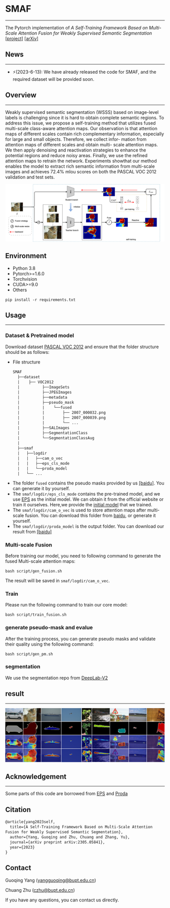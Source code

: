 # SMAF
---
The Pytorch implementation of *A Self-Training Framework Based on Multi-Scale Attention Fusion for Weakly Supervised Semantic Segmentation*
[[project]](https://bupt-ai-cz.github.io/SMAF/) [[arXiv]](https://arxiv.org/abs/2305.05841) 

## News
---
- ⚡(2023-6-13): We have already released the code for SMAF, and the required dataset will be provided soon.

## Overview
---

Weakly supervised semantic segmentation (WSSS) based on image-level labels is challenging since it is hard to obtain complete semantic regions. To address this issue, we propose a self-training method that utilizes fused multi-scale class-aware attention maps. Our observation is that attention maps of different scales contain rich complementary information, especially for large and small objects. Therefore, we collect infor- mation from attention maps of different scales and obtain multi- scale attention maps. We then apply denoising and reactivation strategies to enhance the potential regions and reduce noisy areas. Finally, we use the refined attention maps to retrain the network. Experiments showthat our method enables the model to extract rich semantic information from multi-scale images and achieves 72.4% mIou scores on both the PASCAL VOC 2012 validation and test sets.


![framework](./images/framework.png)


## Environment
- Python 3.8
- Pytorch>=1.6.0
- Torchvision
- CUDA>=9.0
- Others
```
pip install -r requirements.txt
```

## Usage
---

### Dataset & Pretrained model
Download dataset [PASCAL VOC 2012]() and ensure that the folder structure should be as follows:
- File structure
  ```
  SMAF
    ├──dataset
    |    ├── VOC2012
    |          ├──ImageSets
    |          ├──JPEGImages
    |          ├──metadata
    |          ├──pseudo_mask
    |          |    └──fused
    |          |        ├── 2007_000032.png
    |          |        ├── 2007_000039.png
    |          |        └── ...
    |          ├──SALImages
    |          ├──SegmentationClass
    |          └──SegmentationClassAug
    |               
    ├──smaf
    |   ├──logdir
    |   |   ├──cam_o_vec
    |   |   ├──eps_cls_mode
    |   |   └──proda_model      
    |   └── ...
  ```
- The folder `fused` contains the pseudo masks provided by us [[baidu]](). You can generate it by yourself.
- The `smaf/logdir/eps_cls_mode` contains the pre-trained model, and we use [EPS](https://github.com/halbielee/EPS) as the initial model. We can obtain it from the official website or train it ourselves. Here,we provide the [initial model]() that we trained.
- The `smaf/logdir/cam_o_vec` is used to store attention maps after multi-scale fusion. You can download this folder from [baidu](), or generate it yourself.
- The `smaf/logdir/proda_model` is the output folder. You can download our result from [[baidu]]() 

### Multi-scale Fusion
Before training our model, you need to following command to generate the fused Multi-scale attention maps:
```
bash script/gen_fusion.sh
```
The result will be saved in `smaf/logdir/cam_o_vec`.

### Train
Please run the following command to train our core model:
```
bash script/train_fusion.sh
```

### generate pseudo-mask and evalue
After the training process, you can generate pseudo masks and validate their quality using the following command:
```
bash script/gen_pm.sh
```

### segmentation
We use the segmentation repo from [DeepLab-V2](https://github.com/kazuto1011/deeplab-pytorch)

## result
---
![framework](./images/PM.png)

## Acknowledgement
---

Some parts of this code are borrowed from [EPS](https://github.com/PengtaoJiang/EPS) and [Proda]()

## Citation
```
@article{yang2023self,
  title={A Self-Training Framework Based on Multi-Scale Attention Fusion for Weakly Supervised Semantic Segmentation},
  author={Yang, Guoqing and Zhu, Chuang and Zhang, Yu},
  journal={arXiv preprint arXiv:2305.05841},
  year={2023}
}
```
## Contact
Guoqing Yang (yangguoqing@bupt.edu.cn)

Chuang Zhu (czhu@bupt.edu.cn)

If you have any questions, you can contact us directly.

